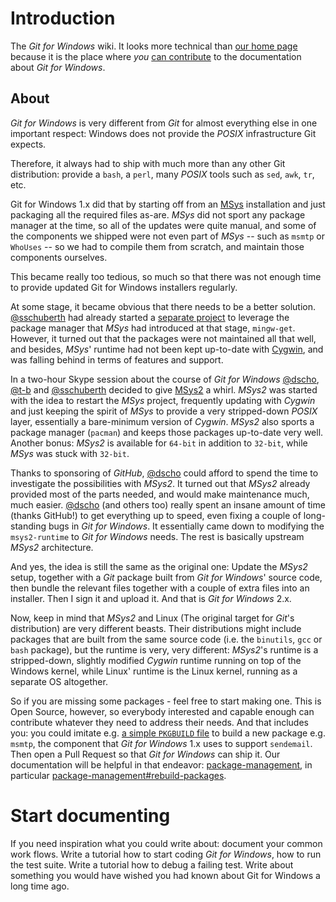 # Introduction
The _Git for Windows_ wiki. It looks more technical than [our home page](https://git-for-windows.github.io/) because it is the place where *you* [can contribute](https://github.com/git-for-windows/git/wiki/How-to-participate) to the documentation about _Git for Windows_.

## About
_Git for Windows_ is very different from _Git_ for almost everything else in one important respect: Windows does not provide the *POSIX* infrastructure Git expects.

Therefore, it always had to ship with much more than any other Git distribution: provide a `bash`, a `perl`, many *POSIX* tools such as `sed`, `awk`, `tr`, etc.

Git for Windows 1.x did that by starting off from an [MSys](http://www.mingw.org/wiki/msys) installation and just packaging all the required files as-are. _MSys_ did not sport any package manager at the time, so all of the updates were quite manual, and some of the components we shipped were not even part of _MSys_ -- such as `msmtp` or `WhoUses` -- so we had to compile them from scratch, and maintain those components ourselves.

This became really too tedious, so much so that there was not enough time to provide updated Git for Windows installers regularly.

At some stage, it became obvious that there needs to be a better solution. [@sschuberth](https://github.com/sschuberth) had already started a [separate project](https://github.com/sschuberth/gfw-msys1-sdk) to leverage the package manager that _MSys_ had introduced at that stage, `mingw-get`. However, it turned out that the packages were not maintained all that well, and besides, _MSys_' runtime had not been kept up-to-date with [Cygwin](https://www.cygwin.com/), and was falling behind in terms of features and support.

In a two-hour Skype session about the course of _Git for Windows_ [@dscho](https://github.com/dscho), [@t-b](https://github.com/t-b) and [@sschuberth](https://github.com/sschuberth) decided to give [MSys2](https://msys2.github.io/) a whirl. _MSys2_ was started with the idea to restart the _MSys_ project, frequently updating with _Cygwin_ and just keeping the spirit of _MSys_ to provide a very stripped-down *POSIX* layer, essentially a bare-minimum version of _Cygwin_. _MSys2_ also sports a package manager (`pacman`) and keeps those packages up-to-date very well. Another bonus: _MSys2_ is available for `64-bit` in addition to `32-bit`, while _MSys_ was stuck with `32-bit`.

Thanks to sponsoring of _GitHub_, [@dscho](https://github.com/dscho) could afford to spend the time to investigate the possibilities with _MSys2_. It turned out that _MSys2_ already provided most of the parts needed, and would make maintenance much, much easier. [@dscho](https://github.com/dscho) (and others too) really spent an insane amount of time (thanks GitHub!) to get everything up to speed, even fixing a couple of long-standing bugs in _Git for Windows_. It essentially came down to modifying the `msys2-runtime` to _Git for Windows_ needs. The rest is basically upstream _MSys2_ architecture.

And yes, the idea is still the same as the original one: Update the _MSys2_ setup, together with a _Git_ package built from _Git for Windows_' source code, then bundle the relevant files together with a couple of extra files into an installer. Then I sign it and upload it. And that is _Git for Windows_ 2.x.

Now, keep in mind that _MSys2_ and Linux (The original target for _Git_'s distribution) are very different beasts. Their distributions might include packages that are built from the same source code (i.e. the `binutils`, `gcc` or `bash` package), but the runtime is very, very different: _MSys2_'s runtime is a stripped-down, slightly modified _Cygwin_ runtime running on top of the Windows kernel, while Linux' runtime is the Linux kernel, running as a separate OS altogether.

So if you are missing some packages - feel free to start making one. This is Open Source, however, so everybody interested and capable enough can contribute whatever they need to address their needs. And that includes you: you could imitate e.g. [a simple `PKGBUILD` file](https://github.com/Alexpux/MINGW-packages/blob/master/mingw-w64-assimp-git/PKGBUILD) to build a new package e.g. `msmtp`, the component that _Git for Windows_ 1.x uses to support `sendemail`. Then open a Pull Request so that _Git for Windows_ can ship it. Our documentation will be helpful in that endeavor: [package-management](https://github.com/git-for-windows/git/wiki/Package-management), in particular [package-management#rebuild-packages](https://github.com/git-for-windows/git/wiki/Package-management#rebuild-packages).

# Start documenting
If you need inspiration what you could write about: document your common work flows. Write a tutorial how to start coding _Git for Windows_, how to run the test suite. Write a tutorial how to debug a failing test. Write about something you would have wished you had known about Git for Windows a long time ago.